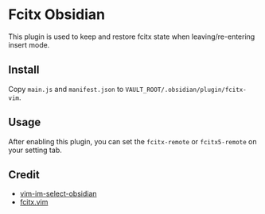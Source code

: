 # Fcitx Obsidian

This plugin is used to keep and restore fcitx state when leaving/re-entering insert mode.

## Install

Copy `main.js` and `manifest.json` to `VAULT_ROOT/.obsidian/plugin/fcitx-vim`.

## Usage

After enabling this plugin, you can set the `fcitx-remote` or `fcitx5-remote` on your setting tab.


## Credit

- [vim-im-select-obsidian](https://github.com/ALONELUR/vim-im-select-obsidian)
- [fcitx.vim](https://github.com/lilydjwg/fcitx.vim)
